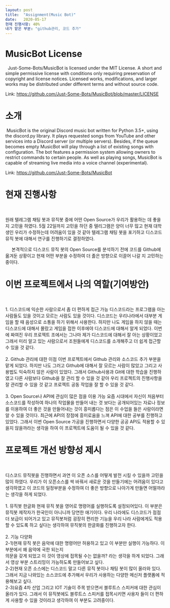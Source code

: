 ```yaml
---
layout: post
title:  "Assignment(Music Bot)"
date:   2020-05-17
현재 진행사항: 40%
내가 맡은 부분: "github관리, 코드 추가"
---
```

<!--
<title> Music Bot </title>
-->

<h1>MusicBot License</h1>
<p>
 &nbsp; Just-Some-Bots/MusicBot is licensed under the MIT License.
A short and simple permissive license with conditions only requiring preservation of copyright and license notices. Licensed works, modifications, and larger works may be distributed under different terms and without source code.<div></div>
Link: <a href="https://github.com/Just-Some-Bots/MusicBot/blob/master/LICENSE">https://github.com/Just-Some-Bots/MusicBot/blob/master/LICENSE</a> 


</p>


<h1>소개</h1>
<p> 
&nbsp;MusicBot is the original Discord music bot written for Python 3.5+, using the discord.py library. It plays requested songs from YouTube and other services into a Discord server (or multiple servers). Besides, if the queue becomes empty MusicBot will play through a list of existing songs with configuration. The bot features a permission system allowing owners to restrict commands to certain people. As well as playing songs, MusicBot is capable of streaming live media into a voice channel (experimental). <div></div>
Link: <a href="https://github.com/Just-Some-Bots/MusicBot">https://github.com/Just-Some-Bots/MusicBot</a> 
</p>

<h1>현재 진행사항</h1>
<p>
&nbsp; <div>원래 텔레그램 채팅 봇과 뮤직봇 중에 어떤 Open Source가 우리가 활용하는 데 좋을 지 고민을 하였다. 5월 22일까지 고민을 하던 중 텔리그램은 양이 너무 많고 현재 대학생인 우리가 수정하는데 어려움이 있을 것 같아 텔레그램 채팅 봇을 포기하고 디스코드 뮤직 봇에 대해서 연구를 진행하기로 결정하였다. </div>

&nbsp;&nbsp;&nbsp;&nbsp; 본격적으로 디스코드 뮤직 봇의 Open Source를 분석하기 전에 코드를 Github에 옮겨둔 상황이고 현재 어떤 부분을 수정하여 더 졿은 방향으로 이끌어 나갈 지 고민하는 중이다.
</p>

<h1>이번 프로젝트에서 나의 역할(기여방안)</h1>
<p>
&nbsp;<div>1. 디스코드에 익순한 사람으로서 좀 더 편하게 접근 가능
 디스코드라는 프로그램을 아는 사람들도 있을 것이고 모르는 사람도 있을 것이다. 디스코드는 우리나라에서 대부분 게임을 할 때 음성으로 소통을 하기 위해서 사용한다. 하지만 나도 게임을 하지 않을 때는 디스코드에 대해서 몰랐고 게임을 접한 이후에야 디스코드에 대해서 알게 되었다. 이번에 짜여진 우리 프로젝트 조에서는 그나마 제가 디스코드에 대해서 잘 아는 상황이었고 그래서 미리 알고 있는 사람으로서 조원들에게 디스코드를 소개해주고 더 쉽게 접근할 수 있을 것 같다.</div>
 &nbsp;<div>2. Github 관리에 대한 이점 
 이번 프로젝트에서 Github 관리와 소스코드 추가 부분을 맡게 되었다. 하지만 나도 그러고 Github에 대해서 잘 모르는 사람이 많았고 그리고 사용법도 익숙하지 않은 사람이 있었다. 그래서 Github사용과 Git에 대한 학습을 진행하였고 다른 사람보다 Github을 잘 관리 할 수 있을 것 같아 우리 프로젝트의 진행사항을 잘 관리할 수 있을 것 같고 프로젝트 공동 작업을 잘 할 수 있을 것 같다.</div>
&nbsp;<div>3. Open Source나 API에 관심이 많은 점을 이용 가능
 요즘 시대에서 자신이 처음부터 소스코드를 작성하여 하나의 작업물을 만들어 내는 것 보다는 공개되어있는 자료나 정보를 이용하여 더 좋은 것을 만들어내는 것이 흥미롭다는 점은 이 수업을 들은 사람이라면 알 수 있을 것이다.
 최근에 API의 장점에 흥미로움을 느껴 API에 대한 공부를 진행하고 있었다. 그래서 이번 Open Source 가공을 진행하면서 다양한 공공 API도 적용할 수 있을지 않을까라는 생각을 하여 이 프로젝트에 도움이 될 수 있을 것 같다.</div>
</p>

<h1>프로젝트 개선 방향성 제시</h1>
<p>&nbsp;<div> 디스코드 뮤직봇을 진행하면서 과연 이 오픈 소스를 어떻게 발전 시킬 수 있을까 고민을 많이 하였다. 우리가 이 오픈소스를 싹 바꿔서 새로운 것을 만들기에는 어려움이 있다고 생각하였고 이 코드의 일정부분을 수정하여 더 좋은 방향으로 나아가게 만들면 어떨까라는 생각을 하게 되었다.</div>
&nbsp;<div> 1. 뮤직봇 한글화 
 현재 뮤직 봇을 영어로 명령어를 실행하도록 설정되어있다. 이 부분은 뮤직봇 제작자가 한국인이 아니니까 당연한 애기이다. 우리 나라에도 디스코드가 점점 더 보급이 되어가고 있고 뮤직봇처럼 굉장히 편리한 기능을 우리 나라 사람에게도 적용할 수 있도록 하고 싶다는 생각하여 뮤직봇의 한글화를 진행하고자 한다. </div>
&nbsp;<div> 2. 기능 다양화 </div>
 <div>2-1)현재 뮤직 봇은 음악에 대한 명령어만 허용하고 있고 이 부분만 실행이 가능하다. 이 부분에서 왜 음악에 국한 되는지</div>
의문을 갖게 되었고 이 것이 영상에 접목될 수는 없을까? 라는 생각을 하게 되었다. 그래서 영상 부분 스트리밍이 가능하도록 만들어보고 싶다. 
<div> 2-2)현재 오픈 소스에는 디스코드 말고 다른 뮤직 봇이나 채팅 봇이 많이 올라와 있다. 그래서 지금 나와있는 소스코드에 추가해서 우리가 사용하는 다양한 메신저 플랫폼에 적용해보고 싶다.</div>
<div> 2-3)요즘 4차 산업 그리고 IOT 기술이 주목 받으면서 블루트스 스피커에 대한 관심이 올라가 있다. 그래서 이 뮤직봇에도 블루트스 스피커를 접목시키면 사용자 들이 더 편하게 사용할 수 있을 것이라고 생각하여 이 부분도 고려중이다.
</div>
 
 
 
</p>
